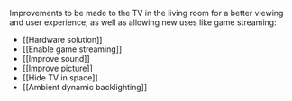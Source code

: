 Improvements to be made to the TV in the living room for a better viewing and user experience, as well as allowing new uses like game streaming:

- [[Hardware solution]]
- [[Enable game streaming]]
- [[Improve sound]]
- [[Improve picture]]
- [[Hide TV in space]]
- [[Ambient dynamic backlighting]]